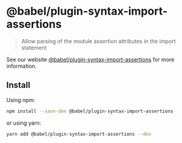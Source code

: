 # @babel/plugin-syntax-import-assertions

> Allow parsing of the module assertion attributes in the import statement

See our
website [@babel/plugin-syntax-import-assertions](https://babeljs.io/docs/en/babel-plugin-syntax-import-assertions) for
more information.

## Install

Using npm:

```sh
npm install --save-dev @babel/plugin-syntax-import-assertions
```

or using yarn:

```sh
yarn add @babel/plugin-syntax-import-assertions --dev
```

